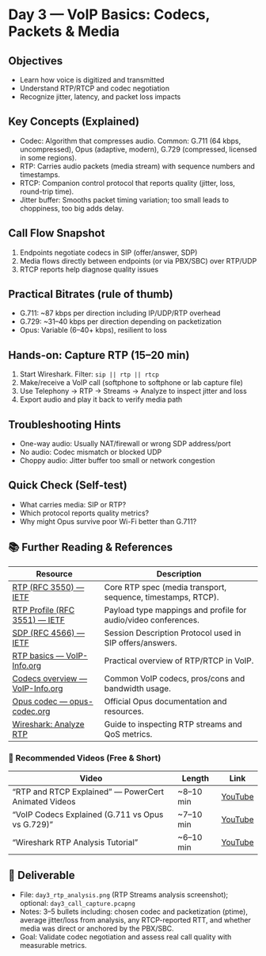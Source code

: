 # Day 3 — VoIP Basics: Codecs, Packets & Media

## Objectives
- Learn how voice is digitized and transmitted
- Understand RTP/RTCP and codec negotiation
- Recognize jitter, latency, and packet loss impacts

## Key Concepts (Explained)
- Codec: Algorithm that compresses audio. Common: G.711 (64 kbps, uncompressed), Opus (adaptive, modern), G.729 (compressed, licensed in some regions).
- RTP: Carries audio packets (media stream) with sequence numbers and timestamps.
- RTCP: Companion control protocol that reports quality (jitter, loss, round-trip time).
- Jitter buffer: Smooths packet timing variation; too small leads to choppiness, too big adds delay.

## Call Flow Snapshot
1) Endpoints negotiate codecs in SIP (offer/answer, SDP)
2) Media flows directly between endpoints (or via PBX/SBC) over RTP/UDP
3) RTCP reports help diagnose quality issues

## Practical Bitrates (rule of thumb)
- G.711: ~87 kbps per direction including IP/UDP/RTP overhead
- G.729: ~31–40 kbps per direction depending on packetization
- Opus: Variable (6–40+ kbps), resilient to loss

## Hands-on: Capture RTP (15–20 min)
1) Start Wireshark. Filter: `sip || rtp || rtcp`
2) Make/receive a VoIP call (softphone to softphone or lab capture file)
3) Use Telephony → RTP → Streams → Analyze to inspect jitter and loss
4) Export audio and play it back to verify media path

## Troubleshooting Hints
- One-way audio: Usually NAT/firewall or wrong SDP address/port
- No audio: Codec mismatch or blocked UDP
- Choppy audio: Jitter buffer too small or network congestion

## Quick Check (Self-test)
- What carries media: SIP or RTP?
- Which protocol reports quality metrics?
- Why might Opus survive poor Wi-Fi better than G.711?

## 📚 Further Reading & References

| Resource | Description |
|---|---|
| [RTP (RFC 3550) — IETF](https://www.rfc-editor.org/rfc/rfc3550) | Core RTP spec (media transport, sequence, timestamps, RTCP). |
| [RTP Profile (RFC 3551) — IETF](https://www.rfc-editor.org/rfc/rfc3551) | Payload type mappings and profile for audio/video conferences. |
| [SDP (RFC 4566) — IETF](https://www.rfc-editor.org/rfc/rfc4566) | Session Description Protocol used in SIP offers/answers. |
| [RTP basics — VoIP-Info.org](https://www.voip-info.org/rtp/) | Practical overview of RTP/RTCP in VoIP. |
| [Codecs overview — VoIP-Info.org](https://www.voip-info.org/codecs/) | Common VoIP codecs, pros/cons and bandwidth usage. |
| [Opus codec — opus-codec.org](https://opus-codec.org/) | Official Opus documentation and resources. |
| [Wireshark: Analyze RTP](https://www.wireshark.org/docs/wsug_html_chunked/ChTelRTP.html) | Guide to inspecting RTP streams and QoS metrics. |

### 🎥 Recommended Videos (Free & Short)

| Video | Length | Link |
|---|---|---|
| “RTP and RTCP Explained” — PowerCert Animated Videos | ~8–10 min | [YouTube](https://www.youtube.com/results?search_query=PowerCert+RTP+RTCP+explained) |
| “VoIP Codecs Explained (G.711 vs Opus vs G.729)” | ~7–10 min | [YouTube](https://www.youtube.com/results?search_query=VoIP+codecs+explained+G.711+Opus+G.729) |
| “Wireshark RTP Analysis Tutorial” | ~6–10 min | [YouTube](https://www.youtube.com/results?search_query=Wireshark+RTP+analysis+tutorial) |

## 🧾 Deliverable
- File: `day3_rtp_analysis.png` (RTP Streams analysis screenshot); optional: `day3_call_capture.pcapng`
- Notes: 3–5 bullets including: chosen codec and packetization (ptime), average jitter/loss from analysis, any RTCP-reported RTT, and whether media was direct or anchored by the PBX/SBC.
- Goal: Validate codec negotiation and assess real call quality with measurable metrics.
